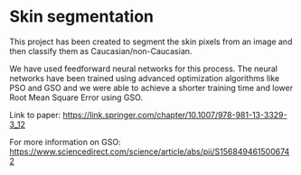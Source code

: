 # Skin segmentation

This project has been created to segment the skin pixels from an image and then classify them as Caucasian/non-Caucasian.

We have used feedforward neural networks for this process. The neural networks have been trained using advanced optimization algorithms like PSO and GSO and we were able to achieve a shorter training time and lower Root Mean Square Error using GSO.

Link to paper: https://link.springer.com/chapter/10.1007/978-981-13-3329-3_12

For more information on GSO: https://www.sciencedirect.com/science/article/abs/pii/S1568494615006742
